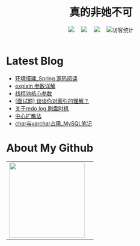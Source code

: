 # <div align="center"> 真的非她不可 </div>

<!-- 个人资料徽标 -->

<div align="center">
  <a href="http://175.178.55.72:8090/"><img src="https://img.shields.io/badge/website-%E4%B8%AA%E4%BA%BA%E7%BD%91%E7%AB%99-blue"></a>&emsp;
  <a href="https://blog.csdn.net/m0_58454316"><img src="https://img.shields.io/badge/CSDN-%E5%8D%9A%E5%AE%A2-c32136"></a>&emsp;
  <a href="https://space.bilibili.com/280201147"><img src="https://img.shields.io/badge/bilibili-B%E7%AB%99-ff69b4"></a>&emsp;
<!-- 访客数统计徽标 -->
  <img src="https://visitor-badge.glitch.me/badge?page_id=Lanfu66" alt="访客统计" /></div>
  



<br>

# Latest Blog 

<!-- BLOG-POST-LIST:START -->
- [环境搭建_Spring 源码阅读](https://blog.csdn.net/m0_58454316/article/details/129389804)
- [explain 参数详解](https://blog.csdn.net/m0_58454316/article/details/129234221)
- [线程池核心参数](https://blog.csdn.net/m0_58454316/article/details/129216575)
- [[面试题] 谈谈你对索引的理解？](https://blog.csdn.net/m0_58454316/article/details/128749442)
- [关于redo log 刷盘时机](https://blog.csdn.net/m0_58454316/article/details/128746170)
- [中心扩散法](https://blog.csdn.net/m0_58454316/article/details/127741822)
- [char与varchar占用_MySQL笔记](https://blog.csdn.net/m0_58454316/article/details/127715587)
<!-- BLOG-POST-LIST:END -->

# About My Github

<table align="center">
<tr>
<td valign="top">    
	<img height='200' src="https://github-readme-stats.vercel.app/api?username=Lanfu66&show_icons=true&theme=tokyonight"  />
</td>
    
<td valign="top">
	
</td> 
</tr>
</table>


